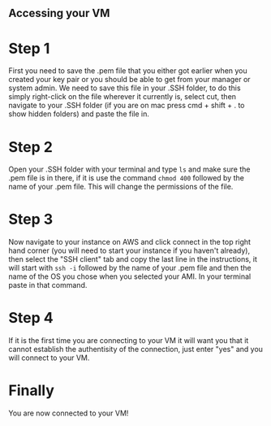 ## Accessing your VM

# Step 1
First you need to save the .pem file that you either got earlier when you created your key pair or you should be able to get from your manager or system admin. We need to save this file in your .SSH folder, to do this simply right-click on the file wherever it currently is, select cut, then navigate to your .SSH folder (if you are on mac press cmd + shift + . to show hidden folders) and paste the file in. 

# Step 2 
Open your .SSH folder with your terminal and type `ls` and make sure the .pem file is in there, if it is use the command `chmod 400` followed by the name of your .pem file. This will change the permissions of the file.

# Step 3
Now navigate to your instance on AWS and click connect in the top right hand corner (you will need to start your instance if you haven't already), then select the "SSH client" tab and copy the last line in the instructions, it will start with `ssh -i` followed by the name of your .pem file and then the name of the OS you chose when you selected your AMI. In your terminal paste in that command.

# Step 4
If it is the first time you are connecting to your VM it will want you that it cannot establish the authentisity of the connection, just enter "yes" and you will connect to your VM.

# Finally
You are now connected to your VM!